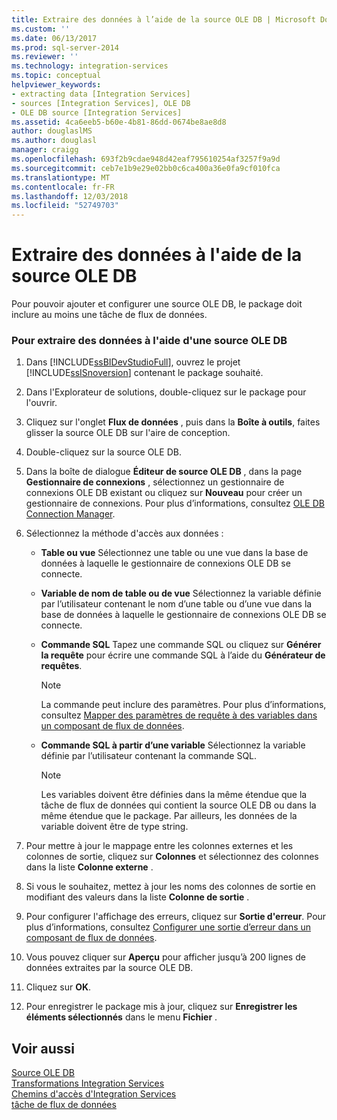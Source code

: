 ```yaml
---
title: Extraire des données à l’aide de la source OLE DB | Microsoft Docs
ms.custom: ''
ms.date: 06/13/2017
ms.prod: sql-server-2014
ms.reviewer: ''
ms.technology: integration-services
ms.topic: conceptual
helpviewer_keywords:
- extracting data [Integration Services]
- sources [Integration Services], OLE DB
- OLE DB source [Integration Services]
ms.assetid: 4ca6eeb5-b60e-4b81-86dd-0674be8ae8d8
author: douglaslMS
ms.author: douglasl
manager: craigg
ms.openlocfilehash: 693f2b9cdae948d42eaf795610254af3257f9a9d
ms.sourcegitcommit: ceb7e1b9e29e02bb0c6ca400a36e0fa9cf010fca
ms.translationtype: MT
ms.contentlocale: fr-FR
ms.lasthandoff: 12/03/2018
ms.locfileid: "52749703"
---
```

# <a name="extract-data-by-using-the-ole-db-source"></a>Extraire des données à l'aide de la source OLE DB
  Pour pouvoir ajouter et configurer une source OLE DB, le package doit inclure au moins une tâche de flux de données.  
  
### <a name="to-extract-data-using-an-ole-db-source"></a>Pour extraire des données à l'aide d'une source OLE DB  
  
1.  Dans [!INCLUDE[ssBIDevStudioFull](../../includes/ssbidevstudiofull-md.md)], ouvrez le projet [!INCLUDE[ssISnoversion](../../includes/ssisnoversion-md.md)] contenant le package souhaité.  
  
2.  Dans l'Explorateur de solutions, double-cliquez sur le package pour l'ouvrir.  
  
3.  Cliquez sur l'onglet **Flux de données** , puis dans la **Boîte à outils**, faites glisser la source OLE DB sur l'aire de conception.  
  
4.  Double-cliquez sur la source OLE DB.  
  
5.  Dans la boîte de dialogue **Éditeur de source OLE DB** , dans la page **Gestionnaire de connexions** , sélectionnez un gestionnaire de connexions OLE DB existant ou cliquez sur **Nouveau** pour créer un gestionnaire de connexions. Pour plus d’informations, consultez [OLE DB Connection Manager](../connection-manager/ole-db-connection-manager.md).  
  
6.  Sélectionnez la méthode d'accès aux données :  
  
    -   **Table ou vue** Sélectionnez une table ou une vue dans la base de données à laquelle le gestionnaire de connexions OLE DB se connecte.  
  
    -   **Variable de nom de table ou de vue** Sélectionnez la variable définie par l’utilisateur contenant le nom d’une table ou d’une vue dans la base de données à laquelle le gestionnaire de connexions OLE DB se connecte.  
  
    -   **Commande SQL** Tapez une commande SQL ou cliquez sur **Générer la requête** pour écrire une commande SQL à l’aide du **Générateur de requêtes**.  
  
        > [!NOTE]  
        >  La commande peut inclure des paramètres. Pour plus d’informations, consultez [Mapper des paramètres de requête à des variables dans un composant de flux de données](map-query-parameters-to-variables-in-a-data-flow-component.md).  
  
    -   **Commande SQL à partir d’une variable** Sélectionnez la variable définie par l’utilisateur contenant la commande SQL.  
  
        > [!NOTE]  
        >  Les variables doivent être définies dans la même étendue que la tâche de flux de données qui contient la source OLE DB ou dans la même étendue que le package. Par ailleurs, les données de la variable doivent être de type string.  
  
7.  Pour mettre à jour le mappage entre les colonnes externes et les colonnes de sortie, cliquez sur **Colonnes** et sélectionnez des colonnes dans la liste **Colonne externe** .  
  
8.  Si vous le souhaitez, mettez à jour les noms des colonnes de sortie en modifiant des valeurs dans la liste **Colonne de sortie** .  
  
9. Pour configurer l'affichage des erreurs, cliquez sur **Sortie d'erreur**. Pour plus d’informations, consultez [Configurer une sortie d’erreur dans un composant de flux de données](../configure-an-error-output-in-a-data-flow-component.md).  
  
10. Vous pouvez cliquer sur **Aperçu** pour afficher jusqu’à 200 lignes de données extraites par la source OLE DB.  
  
11. Cliquez sur **OK**.  
  
12. Pour enregistrer le package mis à jour, cliquez sur **Enregistrer les éléments sélectionnés** dans le menu **Fichier** .  
  
## <a name="see-also"></a>Voir aussi  
 [Source OLE DB](ole-db-source.md)   
 [Transformations Integration Services](transformations/integration-services-transformations.md)   
 [Chemins d'accès d'Integration Services](integration-services-paths.md)   
 [tâche de flux de données](../control-flow/data-flow-task.md)  
  
  
